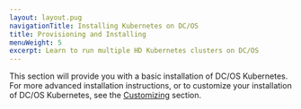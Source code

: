 ```yaml
---
layout: layout.pug
navigationTitle: Installing Kubernetes on DC/OS
title: Provisioning and Installing
menuWeight: 5
excerpt: Learn to run multiple HD Kubernetes clusters on DC/OS
---
```


<!-- This source repo for this topic is https://github.com/mesosphere/dcos-kubernetes-cluster -->

This section will provide you with a basic installation of DC/OS Kubernetes.  For more advanced installation instructions, or to customize your installation of DC/OS Kubernetes, see the [Customizing](/services/kubernetes/2.0.1-1.12.2/operations/customizing-install/) section.
